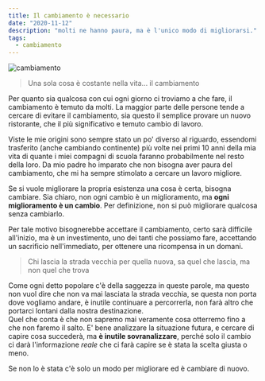 ```yaml
---
title: Il cambiamento è necessario
date: "2020-11-12"
description: "molti ne hanno paura, ma è l'unico modo di migliorarsi."
tags:
  - cambiamento
---
```

![cambiamento](/posts/images/2020-11-12_ora-di-cambiare-w800.jpg)

> Una sola cosa è costante nella vita... il cambiamento

Per quanto sia qualcosa con cui ogni giorno ci troviamo a che fare, il cambiamento è temuto da molti. La maggior parte delle persone tende a cercare di evitare il cambiamento, sia questo il semplice provare un nuovo ristorante, che il più significativo e temuto cambio di lavoro.

Viste le mie origini sono sempre stato un po' diverso al riguardo, essendomi trasferito (anche cambiando continente) più volte nei primi 10 anni della mia vita di quante i miei compagni di scuola faranno probabilmente nel resto della loro. Da mio padre ho imparato che non bisogna aver paura del cambiamento, che mi ha sempre stimolato a cercare un lavoro migliore.

Se si vuole migliorare la propria esistenza una cosa è certa, bisogna cambiare. Sia chiaro, non ogni cambio è un miglioramento, ma **ogni miglioramento è un cambio**. Per definizione, non si può migliorare qualcosa senza cambiarlo.

Per tale motivo bisognerebbe accettare il cambiamento, certo sarà difficile all'inizio, ma è un investimento, uno dei tanti che possiamo fare, accettando un sacrificio nell'immediato, per ottenere una ricompensa in un domani.

> Chi lascia la strada vecchia per quella nuova, sa quel che lascia, ma non quel che trova

Come ogni detto popolare c'è della saggezza in queste parole, ma questo non vuol dire che non va mai lasciata la strada vecchia, se questa non porta dove vogliamo andare, è inutile continuare a percorrerla, non farà altro che portarci lontani dalla nostra destinazione.  
Quel che conta è che non sapremo mai veramente cosa otterremo fino a che non faremo il salto. E' bene analizzare la situazione futura, e cercare di capire cosa succederà, ma **è inutile sovranalizzare**, perché solo il cambio ci darà l'informazione *reale* che ci farà capire se è stata la scelta giusta o meno. 

Se non lo è stata c'è solo un modo per migliorare ed è cambiare di nuovo.